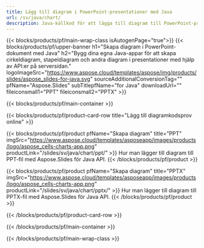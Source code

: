 ```yaml
---
title: Lägg till diagram i PowerPoint-presentationer med Java
url: /sv/java/chart/
description: Java-källkod för att lägga till diagram till PowerPoint-presentationer
---
```


{{< blocks/products/pf/main-wrap-class isAutogenPage="true">}}
{{< blocks/products/pf/upper-banner h1="Skapa diagram i PowerPoint-dokument med Java" h2="Bygg dina egna Java-appar för att skapa cirkeldiagram, stapeldiagram och andra diagram i presentationer med hjälp av API:er på serversidan." logoImageSrc="https://www.aspose.cloud/templates/aspose/img/products/slides/aspose_slides-for-java.svg" sourceAdditionalConversionTag="" pfName="Aspose.Slides" subTitlepfName="for Java" downloadUrl="" fileiconsmall1="PPT" fileiconsmall2="PPTX" >}}

{{< blocks/products/pf/main-container >}}

{{< blocks/products/pf/product-card-row title="Lägg till diagramkodsprov online" >}}

{{< blocks/products/pf/product pfName="Skapa diagram" title="PPT" imgSrc="https://www.aspose.cloud/templates/asposeapp/images/products/logo/aspose_cells-charts-app.png" productLink="/slides/sv/java/chart/ppt/" >}}
Hur man lägger till diagram till PPT-fil med Aspose.Slides för Java API.
{{< /blocks/products/pf/product >}}

{{< blocks/products/pf/product pfName="Skapa diagram" title="PPTX" imgSrc="https://www.aspose.cloud/templates/asposeapp/images/products/logo/aspose_cells-charts-app.png" productLink="/slides/sv/java/chart/pptx/" >}}
Hur man lägger till diagram till PPTX-fil med Aspose.Slides för Java API.
{{< /blocks/products/pf/product >}}



{{< /blocks/products/pf/product-card-row >}}

{{< /blocks/products/pf/main-container >}}
    
{{< /blocks/products/pf/main-wrap-class >}}